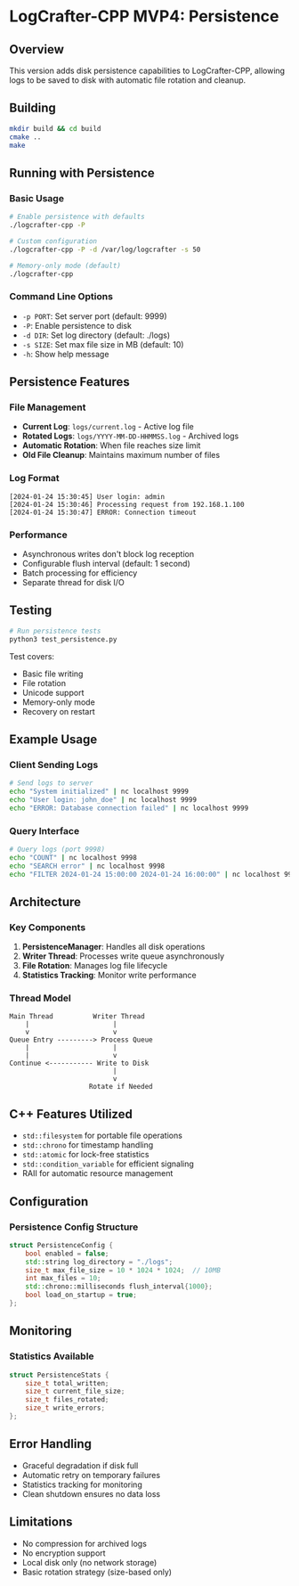# LogCrafter-CPP MVP4: Persistence

## Overview
This version adds disk persistence capabilities to LogCrafter-CPP, allowing logs to be saved to disk with automatic file rotation and cleanup.

## Building
```bash
mkdir build && cd build
cmake ..
make
```

## Running with Persistence

### Basic Usage
```bash
# Enable persistence with defaults
./logcrafter-cpp -P

# Custom configuration
./logcrafter-cpp -P -d /var/log/logcrafter -s 50

# Memory-only mode (default)
./logcrafter-cpp
```

### Command Line Options
- `-p PORT`: Set server port (default: 9999)
- `-P`: Enable persistence to disk
- `-d DIR`: Set log directory (default: ./logs)
- `-s SIZE`: Set max file size in MB (default: 10)
- `-h`: Show help message

## Persistence Features

### File Management
- **Current Log**: `logs/current.log` - Active log file
- **Rotated Logs**: `logs/YYYY-MM-DD-HHMMSS.log` - Archived logs
- **Automatic Rotation**: When file reaches size limit
- **Old File Cleanup**: Maintains maximum number of files

### Log Format
```
[2024-01-24 15:30:45] User login: admin
[2024-01-24 15:30:46] Processing request from 192.168.1.100
[2024-01-24 15:30:47] ERROR: Connection timeout
```

### Performance
- Asynchronous writes don't block log reception
- Configurable flush interval (default: 1 second)
- Batch processing for efficiency
- Separate thread for disk I/O

## Testing
```bash
# Run persistence tests
python3 test_persistence.py
```

Test covers:
- Basic file writing
- File rotation
- Unicode support
- Memory-only mode
- Recovery on restart

## Example Usage

### Client Sending Logs
```bash
# Send logs to server
echo "System initialized" | nc localhost 9999
echo "User login: john_doe" | nc localhost 9999
echo "ERROR: Database connection failed" | nc localhost 9999
```

### Query Interface
```bash
# Query logs (port 9998)
echo "COUNT" | nc localhost 9998
echo "SEARCH error" | nc localhost 9998
echo "FILTER 2024-01-24 15:00:00 2024-01-24 16:00:00" | nc localhost 9998
```

## Architecture

### Key Components
1. **PersistenceManager**: Handles all disk operations
2. **Writer Thread**: Processes write queue asynchronously
3. **File Rotation**: Manages log file lifecycle
4. **Statistics Tracking**: Monitor write performance

### Thread Model
```
Main Thread          Writer Thread
    |                     |
    v                     v
Queue Entry ---------> Process Queue
    |                     |
    |                     v
Continue <----------- Write to Disk
                          |
                          v
                    Rotate if Needed
```

## C++ Features Utilized
- `std::filesystem` for portable file operations
- `std::chrono` for timestamp handling
- `std::atomic` for lock-free statistics
- `std::condition_variable` for efficient signaling
- RAII for automatic resource management

## Configuration

### Persistence Config Structure
```cpp
struct PersistenceConfig {
    bool enabled = false;
    std::string log_directory = "./logs";
    size_t max_file_size = 10 * 1024 * 1024;  // 10MB
    int max_files = 10;
    std::chrono::milliseconds flush_interval{1000};
    bool load_on_startup = true;
};
```

## Monitoring

### Statistics Available
```cpp
struct PersistenceStats {
    size_t total_written;
    size_t current_file_size;
    size_t files_rotated;
    size_t write_errors;
};
```

## Error Handling
- Graceful degradation if disk full
- Automatic retry on temporary failures
- Statistics tracking for monitoring
- Clean shutdown ensures no data loss

## Limitations
- No compression for archived logs
- No encryption support
- Local disk only (no network storage)
- Basic rotation strategy (size-based only)